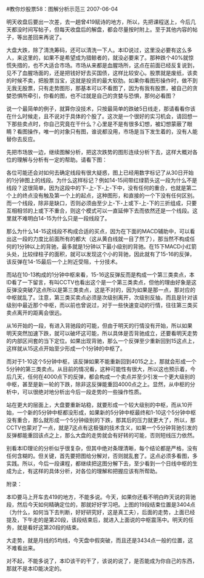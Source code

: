 #教你炒股票58：图解分析示范三
2007-06-04

明天收盘后要出一次差，去一趟曾419赋诗的地方，所以，先把课程送上，今后几天都没时间写帖子，但每天收盘后的解盘，都会尽量按时附上。至于其他内容的帖子，等出差回来再说了。
 


大盘大跌，除了清洗筹码，还可以清洗一下人。本ID说过，这里没必要有这么多人，来这里的，如果不是希望成为猎鲸者的，就没必要来了。那种跌个40%就惊慌失措的，也不大适合市场。市场从来都是血腥场所，这点在前面已经反复说到，见不了血腥场面的，还是把钱好好去买国债，这样比较安心。股票就是废纸，该卖的时候不卖，把股票当宝，这就是投资的最大软肋。如果你看图形操作时，做不到无我无股票，只有走势图形，那基本可以不看图了，因为有我有股票，被自己的贪婪恐惧所牵引，你看的图，也不过就是自己的贪婪与恐惧，那何必看图？


 


说一个最简单的例子，就算你没技术，只按最简单的跌破5日线走，那请看看你该在什么时候走，且不说对于具体的个股了。这次是一个很好的实习机会，请回想一下那些卖点时，你自己究竟在干什么？心里是不是有很多幻想，被幻想蒙蔽了眼睛？看图操作，唯一的对象只有图，谁说都没用，市场是当下发生着的，没有人能替你去反应。


 


先把市场放一边，继续图解分析，把这次跌势的图形连续分析下去，这样大概对各位的理解与分析有一定的帮助。请看下图：


 



 


各位可能还会对如何去确定线段有很大疑惑，图上已经用数字标记了从30日开始的1分钟图上的线段。为什么这样标记？例如14-15间带红绿箭头这一段为什么不是线段？这很简单，因为这段中的下-上-下-上-下中，没有任何的重合，也就是第二个上的终点没有触及第一个上的起点，这种图形，和直接的一个下没有任何区别。而一个线段，除非是缺口，否则必须由至少上-下-上或下-上-下的三折组成，只要互相相邻的上或下不重合，则这个模式可以一直延伸下去而依然还是一个线段。这里就不难明白14-15为什么只是一段线段了。


 


那么为什么14-15这线段不构成合适的买点，因为在下面的MACD辅助中，可以看出这一段的力度比前面所有的都大（这从黄白线就一目了然了），那当然不构成任何的1分钟以上的背驰，最多就是1分钟以下最小级别的背驰。在15下MACD小红箭头处，比较绿柱子的面积，就可以发现这个小的背驰，因此就有了15-16的反弹，该反弹在14-15最后一个上附近受阻，十分技术。


 


而站在10-13构成的1分钟中枢来看，15-16这反弹反而是构成一个第三类卖点，本ID看了一下留言，有叫CCTV也看出这个是一个第三类卖点，但他的理由好象是这反弹没突破7这点所以是第三类卖点，这是不对的，因为如果是那一点，那对应的中枢就乱了。注意，第三类买卖点必须是次级别离开，次级别反抽，而且是针对该级别中最近那个中枢，而以前也曾说过，对于一些快速变动的行情，往往第三类买卖点离开的距离会很远。


 


从16开始的一段，有进入背驰段的可能，但由于明天的行情没有开始，所以如果明天突然加速下跌，就可以破坏这可能，所以具体是否背驰成立，还要看明天走势的内部区间套的当下定位。如果出现背驰，那么一个反弹至少重新回到15这点上，这样就从15这点开始至少形成一个1分钟的中枢了。


 


而对于1-10这个5分钟中枢，该反弹如果不能重新回到4015之上，那就会形成一个5分钟的第三类卖点。从目前的情况看，这种可能性有很大，所以这也预示着，今后几天，任何在4000点下的反弹，都会构成一个卖点并至少引发一个更大级别的中枢，甚至是新一轮的下跌，除非这反弹能重回4000点之上。显然，从中枢的分析中，可以很绝对地分析出今后一段走势的一些操作性质。


 


站在更大的层面上，大盘要重新站稳，就要形成一个较大级别的中枢，而从10开始，一个新的5分钟中枢都没形成，如果新的5分钟中枢最终和1-10这个5分钟中枢没有重合，那么就形成一个5分钟级别的下跌，那其后的压力就更大了，所以，那CCTV也蒙对了一点，就是7这点有这极强的技术含义，如果一个5分钟背驰引发的反弹都能重回该点之上，那么大盘的走势就会有好转的可能，否则短线压力依然。


 


别看本ID理论的分析似乎很复杂，但其中绝对条理清晰，每个结论都是严格，没有任何含糊的。但关键，首先要把图给分解对，否则就乱套了。这点必须多看图，多实践。所以，今后一段课程，都继续把这图分解下去，至少看到一个日线中枢的生成为止，有这样的具体分析，对各位的理解和把握应该有所帮助。


 


附录：


 


本ID要马上开车去419的地方，不能多说。今天，如果你还看不明白昨天说的背驰段，然后今天如何精确定位的，那就好好学习吧。上图的19段结束位置是3404点（为什么，如何当下去判断，好好研究好，这是真工夫），后面的走势，上面已经提及，下午走的是第20段，该段结束后，就进入上面说的中枢震荡中。明天的任务，就是看好这第20段的结束。


 


大走势，就是月线的5均线，今天盘中假突破，而且还是3434点一般的位置，这不难看出来。


 


对不起，不能多说了，本ID该干的干了，该说的说了，是否能成为你自己的东西，那就不是本ID能决定的。